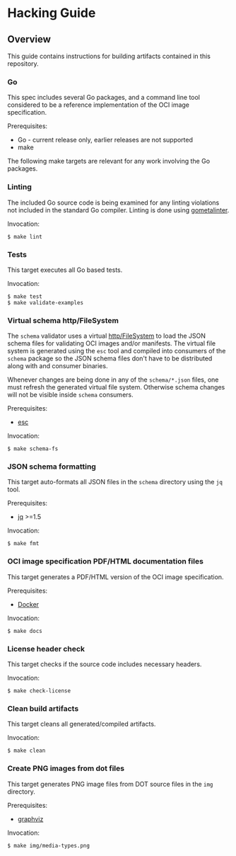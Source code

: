 # Hacking Guide

## Overview

This guide contains instructions for building artifacts contained in this repository.

### Go

This spec includes several Go packages, and a command line tool considered to be a reference implementation of the OCI image specification.

Prerequisites:
* Go - current release only, earlier releases are not supported
* make

The following make targets are relevant for any work involving the Go packages.

### Linting

The included Go source code is being examined for any linting violations not included in the standard Go compiler. Linting is done using [gometalinter](https://github.com/alecthomas/gometalinter).

Invocation:
```
$ make lint
```

### Tests

This target executes all Go based tests.

Invocation:
```
$ make test
$ make validate-examples
```

### Virtual schema http/FileSystem

The `schema` validator uses a virtual [http/FileSystem](https://golang.org/pkg/net/http/#FileSystem) to load the JSON schema files for validating OCI images and/or manifests.
The virtual file system is generated using the `esc` tool and compiled into consumers of the `schema` package so the JSON schema files don't have to be distributed along with and consumer binaries.

Whenever changes are being done in any of the `schema/*.json` files, one must refresh the generated virtual file system.
Otherwise schema changes will not be visible inside `schema` consumers.

Prerequisites:
* [esc](https://github.com/mjibson/esc)

Invocation:
```
$ make schema-fs
```

### JSON schema formatting

This target auto-formats all JSON files in the `schema` directory using the `jq` tool.

Prerequisites:
* [jq](https://stedolan.github.io/jq/) >=1.5

Invocation:
```
$ make fmt
```

### OCI image specification PDF/HTML documentation files

This target generates a PDF/HTML version of the OCI image specification.

Prerequisites:
* [Docker](https://www.docker.com/)

Invocation:
```
$ make docs
```

### License header check

This target checks if the source code includes necessary headers.

Invocation:
```
$ make check-license
```

### Clean build artifacts

This target cleans all generated/compiled artifacts.

Invocation:
```
$ make clean
```

### Create PNG images from dot files

This target generates PNG image files from DOT source files in the `img` directory.

Prerequisites:
* [graphviz](http://www.graphviz.org/)

Invocation:
```
$ make img/media-types.png
```
